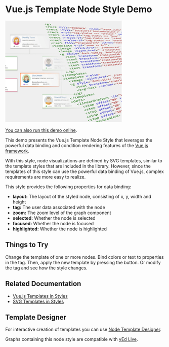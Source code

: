 # Vue.js Template Node Style Demo

<img src="../../resources/image/vuejstemplatenodestyle.png" alt="demo-thumbnail" height="320"/>

[You can also run this demo online](https://live.yworks.com/demos/style/vuejstemplatenodestyle/index.html).

This demo presents the Vue.js Template Node Style that leverages the powerful data binding and condition rendering features of the [Vue.js framework](https://vuejs.org/v2/guide/index.html).

With this style, node visualizations are defined by SVG templates, similar to the template styles that are included in the library. However, since the templates of this style can use the powerful data binding of Vue.js, complex requirements are more easy to realize.

This style provides the following properties for data binding:

- **layout:** The layout of the styled node, consisting of x, y, width and height
- **tag:** The user data associated with the node
- **zoom:** The zoom level of the graph component
- **selected:** Whether the node is selected
- **focused:** Whether the node is focused
- **highlighted:** Whether the node is highlighted

## Things to Try

Change the template of one or more nodes. Bind colors or text to properties in the tag. Then, apply the new template by pressing the button. Or modify the tag and see how the style changes.

## Related Documentation

- [Vue.js Templates in Styles](https://docs.yworks.com/yfileshtml/#/dguide/custom-styles_vuejs-template-styles)
- [SVG Templates in Styles](https://docs.yworks.com/yfileshtml/#/dguide/custom-styles_template-styles)

## Template Designer

For interactive creation of templates you can use [Node Template Designer](https://www.yworks.com/node-template-designer/).

Graphs containing this node style are compatible with [yEd Live](https://www.yworks.com/yed-live/).
